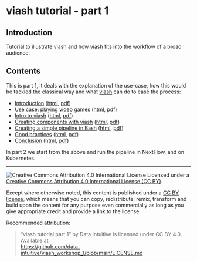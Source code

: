 
# viash tutorial - part 1

## Introduction

Tutorial to illustrate [viash](https://github.com/data-intuitive/viash)
and how [viash](https://github.com/data-intuitive/viash) fits into the
workflow of a broad audience.

## Contents

This is part 1, it deals with the explanation of the use-case, how this
would be tackled the classical way and what
[viash](https://github.com/data-intuitive/viash) can do to ease the
process:

-   [Introduction](100-Introduction)
    ([html](100-Introduction/README.html),
    [pdf](100-Introduction/README.pdf))
-   [Use case: playing video games](110-PlayingVideoGames)
    ([html](110-PlayingVideoGames/README.html),
    [pdf](110-PlayingVideoGames/README.pdf))
-   [Intro to viash](120-IntroToViash)
    ([html](120-IntroToViash/README.html),
    [pdf](120-IntroToViash/README.pdf))
-   [Creating components with viash](130-Components)
    ([html](130-Components/README.html),
    [pdf](130-Components/README.pdf))
-   [Creating a simple pipeline in Bash](140-SimplePipeline)
    ([html](140-SimplePipeline/README.html),
    [pdf](140-SimplePipeline/README.pdf))
-   [Good practices](150-GoodPractices)
    ([html](150-GoodPractices/README.html),
    [pdf](150-GoodPractices/README.pdf))
-   [Conclusion](160-Conclusion) ([html](160-Conclusion/README.html),
    [pdf](160-Conclusion/README.pdf))

In part 2 we start from the above and run the pipeline in NextFlow, and
on Kubernetes.

------------------------------------------------------------------------

![Creative Commons Attribution 4.0 International
License](https://github.com/creativecommons/cc-cert-core/blob/master/images/cc-by-88x31.png "CC BY")
Licensed under a [Creative Commons Attribution 4.0 International License
(CC BY)](https://creativecommons.org/licenses/by/4.0/).

Except where otherwise noted, this content is published under a [CC BY
license](https://creativecommons.org/licenses/by/4.0/), which means that
you can copy, redistribute, remix, transform and build upon the content
for any purpose even commercially as long as you give appropriate credit
and provide a link to the license.

Recommended attribution:

> “viash tutorial part 1” by Data Intuitive is licensed under CC BY 4.0.
> Available at  
> <https://github.com/data-intuitive/viash_workshop_1/blob/main/LICENSE.md>
